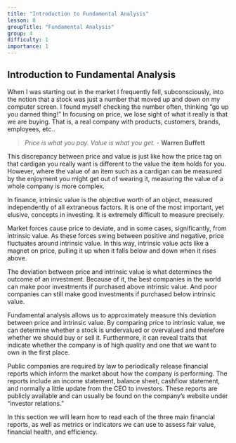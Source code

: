 ```yaml
---
title: "Introduction to Fundamental Analysis"
lesson: 8
groupTitle: "Fundamental Analysis"
group: 4
difficulty: 1
importance: 1
---
```

## Introduction to Fundamental Analysis
When I was starting out in the market I frequently fell, subconsciously, into the notion that a stock was just a number that moved up and down on my computer screen. I found myself checking the number often, thinking “go up you darned thing!” In focusing on price, we lose sight of what it really is that we are buying. That is, a real company with products, customers, brands, employees, etc..

> *Price is what you pay. Value is what you get.*
\- **Warren Buffett**

This discrepancy between price and value is just like how the price tag on that cardigan you really want is different to the value the item holds for you. However, where the value of an item such as a cardigan can be measured by the enjoyment you might get out of wearing it, measuring the value of a whole company is more complex.

In finance, intrinsic value is the objective worth of an object, measured independently of all extraneous factors. It is one of the most important, yet elusive, concepts in investing. It is extremely difficult to measure precisely.

Market forces cause price to deviate, and in some cases, significantly, from intrinsic value. As these forces swing between positive and negative, price fluctuates around intrinsic value. In this way, intrinsic value acts like a magnet on price, pulling it up when it falls below and down when it rises above.

The deviation between price and intrinsic value is what determines the outcome of an investment. Because of it, the best companies in the world can make poor investments if purchased above intrinsic value. And poor companies can still make good investments if purchased below intrinsic value.

Fundamental analysis allows us to approximately measure this deviation between price and intrinsic value. By comparing price to intrinsic value, we can determine whether a stock is undervalued or overvalued and therefore whether we should buy or sell it. Furthermore, it can reveal traits that indicate whether the company is of high quality and one that we want to own in the first place.

Public companies are required by law to periodically release financial reports which inform the market about how the company is performing. The reports include an income statement, balance sheet, cashflow statement, and normally a little update from the CEO to investors. These reports are publicly available and can usually be found on the company’s website under “investor relations.”

In this section we will learn how to read each of the three main financial reports, as well as metrics or indicators we can use to assess fair value, financial health, and efficiency.